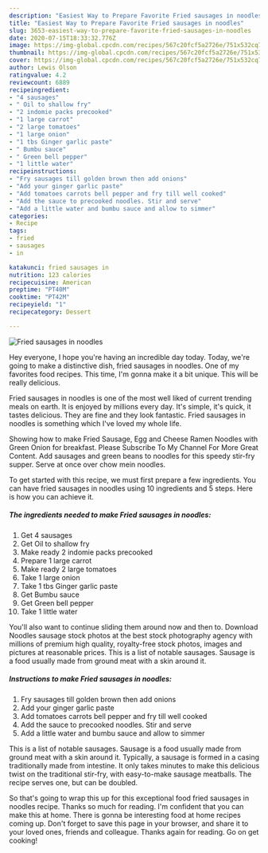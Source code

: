 ```yaml
---
description: "Easiest Way to Prepare Favorite Fried sausages in noodles"
title: "Easiest Way to Prepare Favorite Fried sausages in noodles"
slug: 3653-easiest-way-to-prepare-favorite-fried-sausages-in-noodles
date: 2020-07-15T18:33:32.776Z
image: https://img-global.cpcdn.com/recipes/567c20fcf5a2726e/751x532cq70/fried-sausages-in-noodles-recipe-main-photo.jpg
thumbnail: https://img-global.cpcdn.com/recipes/567c20fcf5a2726e/751x532cq70/fried-sausages-in-noodles-recipe-main-photo.jpg
cover: https://img-global.cpcdn.com/recipes/567c20fcf5a2726e/751x532cq70/fried-sausages-in-noodles-recipe-main-photo.jpg
author: Lewis Olson
ratingvalue: 4.2
reviewcount: 6889
recipeingredient:
- "4 sausages"
- " Oil to shallow fry"
- "2 indomie packs precooked"
- "1 large carrot"
- "2 large tomatoes"
- "1 large onion"
- "1 tbs Ginger garlic paste"
- " Bumbu sauce"
- " Green bell pepper"
- "1 little water"
recipeinstructions:
- "Fry sausages till golden brown then add onions"
- "Add your ginger garlic paste"
- "Add tomatoes carrots bell pepper and fry till well cooked"
- "Add the sauce to precooked noodles. Stir and serve"
- "Add a little water and bumbu sauce and allow to simmer"
categories:
- Recipe
tags:
- fried
- sausages
- in

katakunci: fried sausages in 
nutrition: 123 calories
recipecuisine: American
preptime: "PT40M"
cooktime: "PT42M"
recipeyield: "1"
recipecategory: Dessert

---
```



![Fried sausages in noodles](https://img-global.cpcdn.com/recipes/567c20fcf5a2726e/751x532cq70/fried-sausages-in-noodles-recipe-main-photo.jpg)

Hey everyone, I hope you're having an incredible day today. Today, we're going to make a distinctive dish, fried sausages in noodles. One of my favorites food recipes. This time, I'm gonna make it a bit unique. This will be really delicious.

Fried sausages in noodles is one of the most well liked of current trending meals on earth. It is enjoyed by millions every day. It's simple, it's quick, it tastes delicious. They are fine and they look fantastic. Fried sausages in noodles is something which I've loved my whole life.

Showing how to make Fried Sausage, Egg and Cheese Ramen Noodles with Green Onion for breakfast. Please Subscribe To My Channel For More Great Content. Add sausages and green beans to noodles for this speedy stir-fry supper. Serve at once over chow mein noodles.


To get started with this recipe, we must first prepare a few ingredients. You can have fried sausages in noodles using 10 ingredients and 5 steps. Here is how you can achieve it.

<!--inarticleads1-->

##### The ingredients needed to make Fried sausages in noodles:

1. Get 4 sausages
1. Get  Oil to shallow fry
1. Make ready 2 indomie packs precooked
1. Prepare 1 large carrot
1. Make ready 2 large tomatoes
1. Take 1 large onion
1. Take 1 tbs Ginger garlic paste
1. Get  Bumbu sauce
1. Get  Green bell pepper
1. Take 1 little water


You&#39;ll also want to continue sliding them around now and then to. Download Noodles sausage stock photos at the best stock photography agency with millions of premium high quality, royalty-free stock photos, images and pictures at reasonable prices. This is a list of notable sausages. Sausage is a food usually made from ground meat with a skin around it. 

<!--inarticleads2-->

##### Instructions to make Fried sausages in noodles:

1. Fry sausages till golden brown then add onions
1. Add your ginger garlic paste
1. Add tomatoes carrots bell pepper and fry till well cooked
1. Add the sauce to precooked noodles. Stir and serve
1. Add a little water and bumbu sauce and allow to simmer


This is a list of notable sausages. Sausage is a food usually made from ground meat with a skin around it. Typically, a sausage is formed in a casing traditionally made from intestine. It only takes minutes to make this delicious twist on the traditional stir-fry, with easy-to-make sausage meatballs. The recipe serves one, but can be doubled. 

So that's going to wrap this up for this exceptional food fried sausages in noodles recipe. Thanks so much for reading. I'm confident that you can make this at home. There is gonna be interesting food at home recipes coming up. Don't forget to save this page in your browser, and share it to your loved ones, friends and colleague. Thanks again for reading. Go on get cooking!
